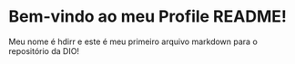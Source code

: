 # Bem-vindo ao meu Profile README!

Meu nome é hdirr e este é meu primeiro arquivo markdown para o repositório da DIO!